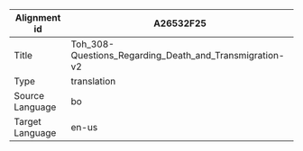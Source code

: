 |Alignment id | A26532F25
| --- | --- 
|Title | Toh_308-Questions_Regarding_Death_and_Transmigration-v2 
|Type | translation
|Source Language | bo
|Target Language | en-us